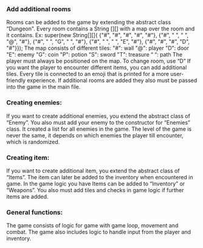 ### Add additional rooms
Rooms can be added to the game by extending the abstract class “Dungeon".
Every room contains a String [][] with a map over the room and it contains.
Ex:
super(new String[][]{
{"#", "#", "#", "#", "#"},
{"#", " ", " ", "@", "#"},
{"#", " ", "G", " ", "#"},
{"#", " ", " ", "E", "#"},
{"#", "#", "#", "D", "#"}});
The map consists of different tiles:
"#": wall
"@": player
"D": door
"E": enemy
"G": coin
"P": potion
"S": sword
"T": treasure
“ “: path
The player must always be positioned on the map.
To change room, use “D”
If you want the player to encounter different items, you can add additional tiles.
Every tile is connected to an emoji that is printed for a more user-friendly experience.
If additional rooms are added they also must be passed into the game in the main file.

### Creating enemies:
If you want to create additional enemies, you extend the abstract class of “Enemy”. You also must add your enemy to the constructor for “Enemies” class. It created a list for all enemies in the game. The level of the game is never the same, it depends on which enemies the player till encounter, which is randomized.

### Creating item:
If you want to create additional item, you extend the abstract class of “Items”.
The item can later be added to the inventory when encountered in game.
In the game logic you have
Items can be added to “Inventory” or “Weapons”.
You also must add tiles and checks in game logic if further items are added.

### General functions:
The game consists of logic for game with game loop, movement and combat.
The game also includes logic to handle input from the player and inventory. 